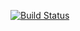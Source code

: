 [![Build Status](https://travis-ci.org/Qibro/ci-cd-example.svg?branch=main)](https://travis-ci.org/Qibro/ci-cd-example)
